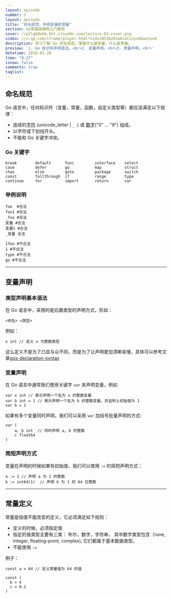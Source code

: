 ```yaml
---
layout: episode
number: 3
layout: episode
title: "命名规范，声明变量和常量"
section: Go零基础编程入门教程
cover: //p2lg64wh6.bkt.clouddn.com/lecture-03-cover.png
video: //v.qq.com/iframe/player.html?vid=z0536203a6s&tiny=0&auto=0
description: 学习了解 Go 命名规范，掌握什么是变量，什么是常量。
preview: '1. Go 标识符声明语法。<br>2. 变量声明。<br>3. 常量声明。<br>'
datetime: 2018-01-20
time: "8:27"
isnew: false
comments: true
taglist: 
---
```


## 命名规范

Go 语言中，任何标识符（变量，常量，函数，自定义类型等）都应该满足以下规律：

- 连续的[字符](https://golang.org/ref/spec#letter) (unicode_letter | `_` .) 或 [数字](https://golang.org/ref/spec#unicode_digit)("0" … "9") 组成。
- 以字符或下划线开头。
- 不能和 Go 关键字冲突。

### Go 关键字

```
break        default      func         interface    select
case         defer        go           map          struct
chan         else         goto         package      switch
const        fallthrough  if           range        type
continue     for          import       return       var
```

### 举例说明

```
foo  #合法
foo1 #合法
_foo #合法
变量 #合法
变量1 #合法
_变量 合法

1foo #不合法
1 #不合法
type #不合法
go #不合法

```

---

## 变量声明

### 类型声明基本语法

在 Go 语言中，采用的是后置类型的声明方式，形如：

```
<命名> <类型>
```

例如：

```
x int // 定义 x 为整数类型
```

这么定义不是为了凸显与众不同，而是为了让声明更加清晰易懂，具体可以参考文章[gos-declaration-syntax](https://blog.golang.org/gos-declaration-syntax)

### 变量声明

在 Go 语言中通常我们使用关键字 `var` 来声明变量，例如

```
var x int // 表示声明一个名为 x 的整数变量
var b int = 1 // 表示声明一个名为 b 的整数变量，并且附上初始值为 1
var b = 1
```

如果有多个变量同时声明，我们可以采用 `var` 加括号批量声明的方式:

```
var (
    a, b int  // 同时声明 a, b 的整数
    c float64
)
```

### 简短声明方式

变量在声明的时候如果有初始值，我们可以使用 `:=` 的简短声明方式：

```
a := 1 // 声明 a 为 1 的整数
b := int64(1)  // 声明 b 为 1 的 64 位整数
```

---

## 常量定义

常量是指值不能改变的定义，它必须满足如下规则：

- 定义的时候，必须指定值
- 指定的值类型主要有三类： 布尔，数字，字符串， 其中数字类型包含（rune, integer, floating-point, complex), 它们都属于基本数据类型。
- 不能使用 `:=`

例子：

```
const a = 64 // 定义常量值为 64 的值

const (
  b = 4
  c = 0.1
)
```
